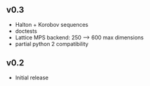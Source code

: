 ## v0.3
- Halton + Korobov sequences
- doctests
- Lattice MPS backend: 250 --> 600 max dimensions
- partial python 2 compatibility

## v0.2
- Initial release
